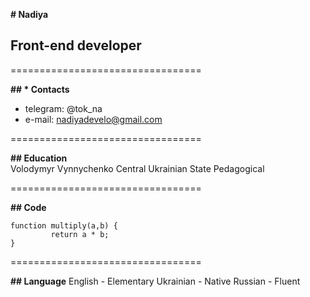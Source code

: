 **# Nadiya**
## Front-end developer

=================================

**## * Contacts**        
+ telegram: @tok_na
+ e-mail: nadiyadevelo@gmail.com

=================================

**## Education**       
Volodymyr Vynnychenko Central Ukrainian State Pedagogical

=================================

**## Code**
```
function multiply(a,b) {
         return a * b;
}
```
=================================

**## Language**
English - Elementary
Ukrainian - Native
Russian - Fluent
